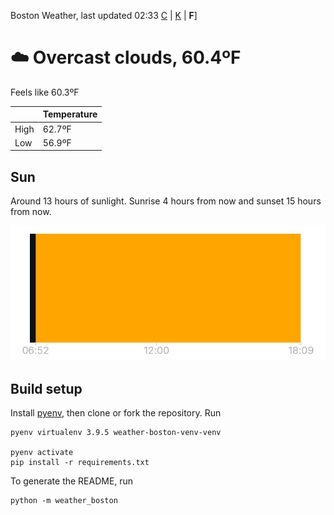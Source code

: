 Boston Weather, last updated 02:33 [C](https://github.com/ninest/weather_boston/blob/main/README.md) | [K](https://github.com/ninest/weather_boston/blob/main/K-README.md) | **F**]

# ☁️ Overcast clouds, 60.4ºF

Feels like 60.3ºF

|  | Temperature |
| -- | -- |
| High | 62.7ºF |
| Low | 56.9ºF |

## Sun

Around 13 hours of sunlight. Sunrise 4 hours from now and sunset 15 hours from now.

![Sunrise sunset chart](./assets/sun-chart.png)

## Build setup

Install [pyenv](https://github.com/pyenv/pyenv), then clone or fork the repository. Run


```shell
pyenv virtualenv 3.9.5 weather-boston-venv-venv

pyenv activate
pip install -r requirements.txt
```

To generate the README, run

```shell
python -m weather_boston
```
